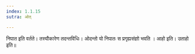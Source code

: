 ```yaml
---
index: 1.1.15
sutra: ओत्

---
```

निपात इति वर्तते। तस्यौकारेण तदन्तविधिः। ओदन्तो यो निपातः स प्रगृह्यसंज्ञो भवति । आहो इति। उताहो इति॥